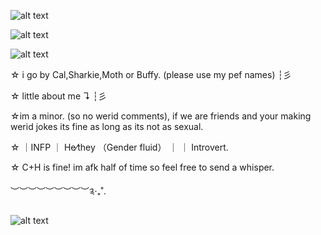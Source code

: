 ![alt text](https://64.media.tumblr.com/2ee2e36f6880cc01c829f717ce6fd50f/3cd8240f10ddffaa-e7/s400x600/ab4caf8763a8415a0e92bcc9ac29f43a3b70af87.gifv)

![alt text](https://64.media.tumblr.com/322a49841f620d6ad1a80cd8ef47c08a/3ccdb8309ae367eb-7c/s400x600/bca814e15529de3c9ecfa92207ed8969e083f34d.pnj)

![alt text](https://media.discordapp.net/attachments/1052873893028843574/1295521698606743676/Untitled183_20241014175924.png?ex=670f9cda&is=670e4b5a&hm=b9b6892d822b0a018dcad636305f73d9f556bc114567491632e2c0607f9034b6&=&format=webp&quality=lossless&width=350&height=350)
 
☆ i go by Cal,Sharkie,Moth or Buffy. (please use my pef names) ┆彡

 ☆ little about me ↴ ┆彡

 ☆im a minor. (so no werid comments), if we are friends and your making werid jokes its fine as long as its not as sexual.

 ☆ ｜INFP ｜ He⁄they （Gender fluid） ｜ ｜ Introvert․
 
 ☆ C+H is fine! im afk half of time so feel free to send a whisper.

︶︶︶︶︶︶︶︶︶༉‧₊˚.

![alt text](https://64.media.tumblr.com/db646ec198ab43a6c23028835d24ec0b/ffef7e8029b7971b-e2/s400x600/527bfc5557f204f55d86ced1d98a661db8861b86.gifv)
